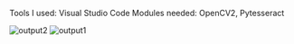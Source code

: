 Tools I used: Visual Studio Code
Modules needed: OpenCV2, Pytesseract

![output2](https://user-images.githubusercontent.com/64541739/152535428-d4deaae8-39ea-44a2-b6ee-3345aa7c4588.png)
![output1](https://user-images.githubusercontent.com/64541739/152535418-0a5ffae8-40bf-4052-94c2-2f194dfef2a2.png)
